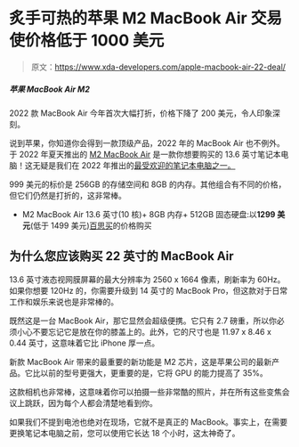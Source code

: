 # 炙手可热的苹果 M2 MacBook Air 交易使价格低于 1000 美元

> 原文：<https://www.xda-developers.com/apple-macbook-air-22-deal/>

##### 苹果 MacBook Air M2

2022 款 MacBook Air 今年首次大幅打折，价格下降了 200 美元，令人印象深刻。

说到苹果，你知道你会得到一款顶级产品，2022 年的 MacBook Air 也不例外。于 2022 年夏天推出的 [M2 MacBook Air](https://www.xda-developers.com/macbook-air-m2-2022-review/) 是一款你想要购买的 13.6 英寸笔记本电脑！这无疑是我们在 2022 年推出的[最受欢迎的笔记本电脑之一。](https://www.xda-developers.com/best-laptops/)

999 美元的标价是 256GB 的存储空间和 8GB 的内存。其他组合有不同的价格，但它们仍然是打折的，这非常棒。

*   M2 MacBook Air 13.6 英寸(10 核)+ 8GB 内存+ 512GB 固态硬盘:以**1299 美元**(低于 1499 美元)[百思买](https://shop-links.co/link/?exclusive=1&publisher_slug=xda&article_name=Sizzling+Apple+M2+MacBook+Air+deal+brings+price+below+%241%2C000&article_url=https%3A%2F%2Fwww.xda-developers.com%2Fapple-macbook-air-22-deal%2F&u1=UUxdaUeUpU1001624&url=https%3A%2F%2Fwww.bestbuy.com%2Fsite%2Fmacbook-air-13-6-laptop-apple-m2-chip-8gb-memory-512gb-ssd-latest-model-midnight%2F6509651.p%3FskuId%3D6509651%23anchor%3DproductVariations)的价格购买

## 为什么您应该购买 22 英寸的 MacBook Air

13.6 英寸液态视网膜屏幕的最大分辨率为 2560 x 1664 像素，刷新率为 60Hz。如果你想要 120Hz 的，你需要升级到 14 英寸的 MacBook Pro，但这款对于日常工作和娱乐来说也是非常棒的。

既然这是一台 MacBook Air，那它显然会超级便携。它只有 2.7 磅重，所以你必须小心不要忘记它是放在你的膝盖上的。此外，它的尺寸也是 11.97 x 8.46 x 0.44 英寸，这意味着它比 iPhone 厚一点。

新款 MacBook Air 带来的最重要的新功能是 M2 芯片，这是苹果公司的最新产品。它比以前的型号更强大，更重要的是，它将 GPU 的能力提高了 35%。

这款相机也非常棒，这意味着你可以拍摄一些非常酷的照片，并在所有这些变焦会议上跳跃，因为每个人都会清楚地看到你。

如果我们不提到电池也绝对在现场，它就不是真正的 MacBook。事实上，在需要更换笔记本电脑之前，您可以使用它长达 18 个小时，这太神奇了。
